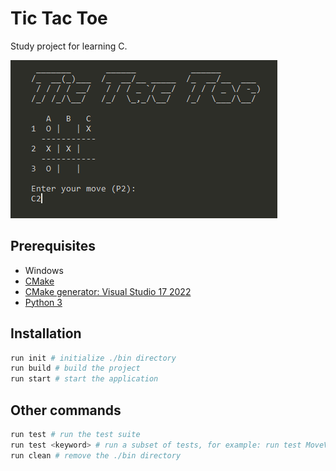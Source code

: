 # Tic Tac Toe

Study project for learning C.

![Preview](./preview.png)

## Prerequisites

- Windows
- [CMake](https://cmake.org/)
- [CMake generator: Visual Studio 17 2022](https://cmake.org/cmake/help/latest/generator/Visual%20Studio%2017%202022.html)
- [Python 3](https://www.python.org/downloads/)

## Installation

```.sh
run init # initialize ./bin directory
run build # build the project
run start # start the application
```

## Other commands

```.sh
run test # run the test suite
run test <keyword> # run a subset of tests, for example: run test MoveValidator
run clean # remove the ./bin directory
```

